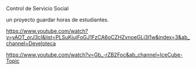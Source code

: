 Control de Servicio Social

un proyecto guardar horas de estudiantes.

https://www.youtube.com/watch?v=yAOT_orJ3cI&list=PLSuKjujFoGJ1FzCA6oCZHZvnoeGLj3I1w&index=3&ab_channel=Develoteca

https://www.youtube.com/watch?v=Gb_-rZB2Foc&ab_channel=IceCube-Topic
